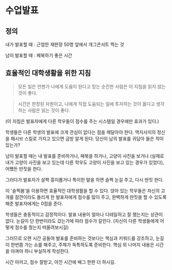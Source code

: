 <!-- TITLE: 수업발표 -->
<!-- SUBTITLE: 효율적으로 할 필요가 있는 것 -->

# 수업발표
## 정의
내가 발표할 때 : 근엄한 재판장 50명 앞에서 개그콘서트 찍는 것

남이 발표할 때 : 페북하기 좋은 시간


## 효율적인 대학생활을 위한 지침

> 모든 일은 언젠가 나에게 도움이 된다고 믿는 순진한 사람은 이 지침을 읽지 않는 것이 좋다.

> 시간은 한정된 자원이고, 나에게 직접 도움되는 일에 투자하는 것이 옳다고 생각하는 사람은 읽는 것이 좋다.


(이 지침은 발표자에게 다른 학우들이 점수를 주는 시스템일 경우에만 효과가 있다.)

학생들은 다른 학생의 발표에 크게 관심이 없다는 점을 깨달아야 한다. 역지사지의 정신을 패시브 스킬로 가지고 있으면 금방 알게 된다. 당신이 남의 발표를 귀담아 들은 적이 있는가?

남이 발표할 때는 내 발표를 준비하거나, 페북을 하거나, 고양이 사진을 보거나 (실제로 내가 고양이 사진을 보고 있는데 다른 학우도 고양이 사진을 보고 있는 경우가 있었다), 어쨌든 딴짓을 한다. 

그러다가 발표자가 살짝 흥미롭거나 특이한 말을 하면 슬쩍 눈길 주고, 다시 딴짓 한다.

이 '슬쩍봄'을 이용하면 효율적인 대학생활을 할 수 있다. 앉아 있는 학우들은 자신의 고개를 잠깐이라도 돌리게 한 발표자에게 점수를 많이 주고, 완벽하게 딴짓을 할 수 있도록 해준 발표자에게는 0점을 준다.

학생들은 충동적이고 감정적이다. 발표 내용이 얼마나 디테일하고 잘 했는지는 상관이 없다. 눈길이 단 한번이라도 갔는가에 따라 점수가 갈린다. (자신이 다른 학생들에게 어떻게 점수를 줬는지 떠올려보시길)

그러므로 오랜 시간 공들여 발표를 준비하는 것보다는 핵심과 키워드를 강조하고, 눈길이 한번쯤 가는 쇼를 해주고, 주제가 독특하도록 준비한다. 핵심 외 나머지 내용은 시간을 아껴야 하니 부실하게 작성한다. 

시간 아끼고, 점수 잘받고, 아낀 시간에 배그 한판 더 하시길.

